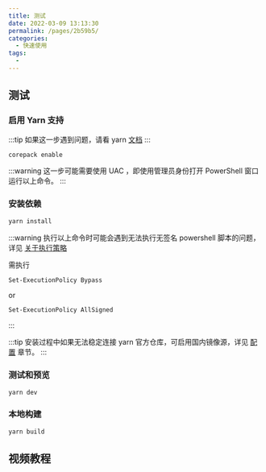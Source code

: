 ```yaml
---
title: 测试
date: 2022-03-09 13:13:30
permalink: /pages/2b59b5/
categories:
  - 快速使用
tags:
  - 
---
```

<!-- more -->

## 测试

### 启用 Yarn 支持

:::tip
如果这一步遇到问题，请看 yarn [文档](https://yarn.bootcss.com/docs/)
:::

```bash
corepack enable
```

:::warning
这一步可能需要使用 UAC ，即使用管理员身份打开 PowerShell 窗口运行以上命令。
:::

### 安装依赖

```bash
yarn install
```

:::warning
执行以上命令时可能会遇到无法执行无签名 powershell 脚本的问题，详见 [关于执行策略](https://docs.microsoft.com/zh-cn/powershell/module/microsoft.powershell.core/about/about_execution_policies?view=powershell-7.2)

需执行

```bash
Set-ExecutionPolicy Bypass
```

or

```bash
Set-ExecutionPolicy AllSigned
```

:::

:::tip
安装过程中如果无法稳定连接 yarn 官方仓库，可启用国内镜像源，详见 [配置](./0040.修改配置.md) 章节。
:::

### 测试和预览

```bash
yarn dev
```

### 本地构建

```bash
yarn build
```

## 视频教程

<Artplayer :src="{url:'https://user-images.githubusercontent.com/26868745/161530676-79d07d6f-2e32-413c-ab27-f32b0bac10fe.mp4'}" />
